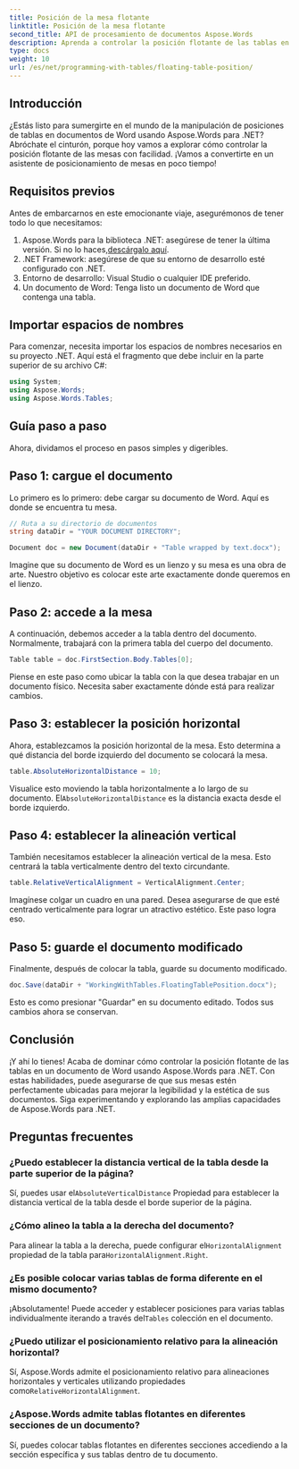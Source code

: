 ```yaml
---
title: Posición de la mesa flotante
linktitle: Posición de la mesa flotante
second_title: API de procesamiento de documentos Aspose.Words
description: Aprenda a controlar la posición flotante de las tablas en documentos de Word usando Aspose.Words para .NET con nuestra guía detallada paso a paso.
type: docs
weight: 10
url: /es/net/programming-with-tables/floating-table-position/
---
```

## Introducción

¿Estás listo para sumergirte en el mundo de la manipulación de posiciones de tablas en documentos de Word usando Aspose.Words para .NET? Abróchate el cinturón, porque hoy vamos a explorar cómo controlar la posición flotante de las mesas con facilidad. ¡Vamos a convertirte en un asistente de posicionamiento de mesas en poco tiempo!

## Requisitos previos

Antes de embarcarnos en este emocionante viaje, asegurémonos de tener todo lo que necesitamos:

1. Aspose.Words para la biblioteca .NET: asegúrese de tener la última versión. Si no lo haces,[descárgalo aquí](https://releases.aspose.com/words/net/).
2. .NET Framework: asegúrese de que su entorno de desarrollo esté configurado con .NET.
3. Entorno de desarrollo: Visual Studio o cualquier IDE preferido.
4. Un documento de Word: Tenga listo un documento de Word que contenga una tabla.

## Importar espacios de nombres

Para comenzar, necesita importar los espacios de nombres necesarios en su proyecto .NET. Aquí está el fragmento que debe incluir en la parte superior de su archivo C#:

```csharp
using System;
using Aspose.Words;
using Aspose.Words.Tables;
```

## Guía paso a paso

Ahora, dividamos el proceso en pasos simples y digeribles.

## Paso 1: cargue el documento

Lo primero es lo primero: debe cargar su documento de Word. Aquí es donde se encuentra tu mesa.

```csharp
// Ruta a su directorio de documentos
string dataDir = "YOUR DOCUMENT DIRECTORY";

Document doc = new Document(dataDir + "Table wrapped by text.docx");
```

Imagine que su documento de Word es un lienzo y su mesa es una obra de arte. Nuestro objetivo es colocar este arte exactamente donde queremos en el lienzo.

## Paso 2: accede a la mesa

A continuación, debemos acceder a la tabla dentro del documento. Normalmente, trabajará con la primera tabla del cuerpo del documento.

```csharp
Table table = doc.FirstSection.Body.Tables[0];
```

Piense en este paso como ubicar la tabla con la que desea trabajar en un documento físico. Necesita saber exactamente dónde está para realizar cambios.

## Paso 3: establecer la posición horizontal

Ahora, establezcamos la posición horizontal de la mesa. Esto determina a qué distancia del borde izquierdo del documento se colocará la mesa.

```csharp
table.AbsoluteHorizontalDistance = 10;
```

 Visualice esto moviendo la tabla horizontalmente a lo largo de su documento. El`AbsoluteHorizontalDistance` es la distancia exacta desde el borde izquierdo.

## Paso 4: establecer la alineación vertical

También necesitamos establecer la alineación vertical de la mesa. Esto centrará la tabla verticalmente dentro del texto circundante.

```csharp
table.RelativeVerticalAlignment = VerticalAlignment.Center;
```

Imagínese colgar un cuadro en una pared. Desea asegurarse de que esté centrado verticalmente para lograr un atractivo estético. Este paso logra eso.

## Paso 5: guarde el documento modificado

Finalmente, después de colocar la tabla, guarde su documento modificado.

```csharp
doc.Save(dataDir + "WorkingWithTables.FloatingTablePosition.docx");
```

Esto es como presionar "Guardar" en su documento editado. Todos sus cambios ahora se conservan.

## Conclusión

¡Y ahí lo tienes! Acaba de dominar cómo controlar la posición flotante de las tablas en un documento de Word usando Aspose.Words para .NET. Con estas habilidades, puede asegurarse de que sus mesas estén perfectamente ubicadas para mejorar la legibilidad y la estética de sus documentos. Siga experimentando y explorando las amplias capacidades de Aspose.Words para .NET.

## Preguntas frecuentes

### ¿Puedo establecer la distancia vertical de la tabla desde la parte superior de la página?

 Sí, puedes usar el`AbsoluteVerticalDistance` Propiedad para establecer la distancia vertical de la tabla desde el borde superior de la página.

### ¿Cómo alineo la tabla a la derecha del documento?

 Para alinear la tabla a la derecha, puede configurar el`HorizontalAlignment` propiedad de la tabla para`HorizontalAlignment.Right`.

### ¿Es posible colocar varias tablas de forma diferente en el mismo documento?

 ¡Absolutamente! Puede acceder y establecer posiciones para varias tablas individualmente iterando a través del`Tables` colección en el documento.

### ¿Puedo utilizar el posicionamiento relativo para la alineación horizontal?

Sí, Aspose.Words admite el posicionamiento relativo para alineaciones horizontales y verticales utilizando propiedades como`RelativeHorizontalAlignment`.

### ¿Aspose.Words admite tablas flotantes en diferentes secciones de un documento?

Sí, puedes colocar tablas flotantes en diferentes secciones accediendo a la sección específica y sus tablas dentro de tu documento.